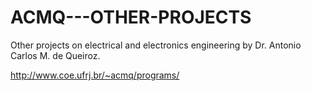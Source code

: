 # ACMQ---OTHER-PROJECTS
Other projects on electrical and electronics engineering by Dr. Antonio Carlos M. de Queiroz.

http://www.coe.ufrj.br/~acmq/programs/
